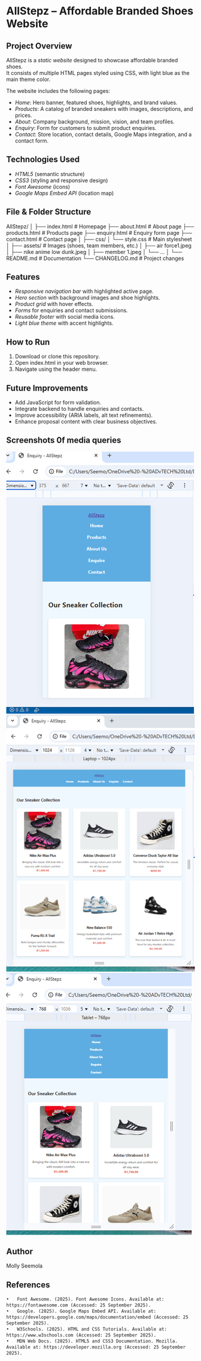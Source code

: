 # AllStepz – Affordable Branded Shoes Website  

## Project Overview  
AllStepz is a *static website* designed to showcase affordable branded shoes.  
It consists of multiple HTML pages styled using CSS, with light blue as the main theme color.  

The website includes the following pages:  
- *Home*: Hero banner, featured shoes, highlights, and brand values.  
- *Products*: A catalog of branded sneakers with images, descriptions, and prices.  
- *About*: Company background, mission, vision, and team profiles.  
- *Enquiry*: Form for customers to submit product enquiries.  
- *Contact*: Store location, contact details, Google Maps integration, and a contact form.  


## Technologies Used  
- *HTML5* (semantic structure)  
- *CSS3* (styling and responsive design)  
- *Font Awesome* (icons)  
- *Google Maps Embed API* (location map)  


## File & Folder Structure
AllStepz/
│
├── index.html          # Homepage
├── about.html          # About page
├── products.html       # Products page
├── enquiry.html        # Enquiry form page
├── contact.html        # Contact page
│
├── css/
│   └── style.css       # Main stylesheet
│
├── assets/             # Images (shoes, team members, etc.)
│   ├── air force1.jpeg
│   ├── nike anime low dunk.jpeg
│   ├── member 1.jpeg
│   └── …
│
└── README.md           # Documentation
└── CHANGELOG.md        # Project changes


## Features  
- *Responsive navigation bar* with highlighted active page.  
- *Hero section* with background images and shoe highlights.  
- *Product grid* with hover effects.  
- *Forms* for enquiries and contact submissions.  
- *Reusable footer* with social media icons.  
- *Light blue theme* with accent highlights.  


## How to Run  
1. Download or clone this repository.  
2. Open index.html in your web browser.  
3. Navigate using the header menu.  


##  Future Improvements  
- Add JavaScript for form validation.  
- Integrate backend to handle enquiries and contacts.  
- Improve accessibility (ARIA labels, alt text refinements).  
- Enhance proposal content with clear business objectives.  

## Screenshots 0f media queries
<img src="../Assets/Screenshot- phone.png" alt="Phone Screenshot">
<img src="../Assets/Screenshot-laptop.png" alt="Laptop Screenshot">
<img src="../Assets/Screenshot-tablet.png" alt="Tablet Screenshot">


## Author  
Molly Seemola 

## References 
	•	Font Awesome. (2025). Font Awesome Icons. Available at: https://fontawesome.com (Accessed: 25 September 2025).
	•	Google. (2025). Google Maps Embed API. Available at: https://developers.google.com/maps/documentation/embed (Accessed: 25 September 2025).
	•	W3Schools. (2025). HTML and CSS Tutorials. Available at: https://www.w3schools.com (Accessed: 25 September 2025).
	•	MDN Web Docs. (2025). HTML5 and CSS3 Documentation. Mozilla. Available at: https://developer.mozilla.org (Accessed: 25 September 2025).


